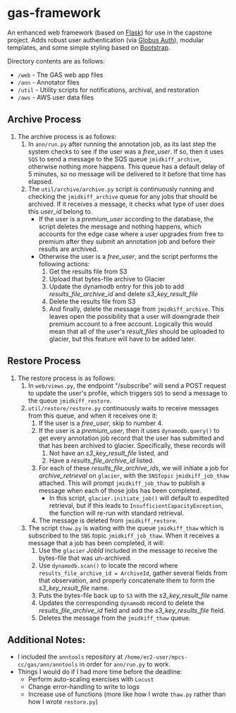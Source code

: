 # gas-framework
An enhanced web framework (based on [Flask](http://flask.pocoo.org/)) for use in the capstone project. Adds robust user authentication (via [Globus Auth](https://docs.globus.org/api/auth)), modular templates, and some simple styling based on [Bootstrap](http://getbootstrap.com/).

Directory contents are as follows:
* `/web` - The GAS web app files
* `/ann` - Annotator files
* `/util` - Utility scripts for notifications, archival, and restoration
* `/aws` - AWS user data files

## Archive Process
1. The archive process is as follows: 
    1. In `ann/run.py` after running the annotation job, as its last step the system checks to see if the user was a _free_user_. If so, then it uses `SQS` to send a message to the SQS queue `jmidkiff_archive`, otherwise nothing more happens. This queue has a default delay of 5 minutes, so no message will be delivered to it before that time has elapsed. 
    2. The `util/archive/archive.py` script is continuously running and checking the `jmidkiff_archive` queue for any jobs that should be archived. If it receives a message, it checks what type of user does this _user_id_ belong to. 
        * If the user is a _premium_user_ according to the database, the script deletes the message and nothing happens, which accounts for the edge case where a user upgrades from free to premium after they submit an annotation job and before their results are archived. 
        * Otherwise the user is a _free_user_, and the script performs the following actions: 
            1. Get the results file from S3
            2. Upload that bytes-file archive to Glacier
            3. Update the dynamodb entry for this job to add _results_file_archive_id_ and delete _s3_key_result_file_
            4. Delete the results file from S3
            5. And finally, delete the message from `jmidkiff_archive`. This leaves open the possibility that a user will downgrade their premium account to a free account. Logically this would mean that all of the user's _result_files_ should be uploaded to glacier, but this feature will have to be added later.

## Restore Process
1. The restore process is as follows: 
    1. In `web/views.py`, the endpoint "/subscribe" will send a POST request to update the user's profile, which triggers `SQS` to send a message to the queue `jmidkiff_restore`. 
    2. `util/restore/restore.py` continuously waits to receive messages from this queue, and when it receives one it: 
        1. If the user is a _free_user_, skip to number 4. 
        2. If the user is a _premium_user_, then it uses `dynamodb.query()` to get every annotation job record that the user has submitted and that has been archived to glacier. Specifically, these records will 
            1. Not have an _s3_key_result_file_ listed, and
            2. Have a _results_file_archive_id_ listed.
        3. For each of these _results_file_archive_ids_, we will initiate a job for _archive_retrieval_ on `glacier`, with the `SNSTopic` `jmidkiff_job_thaw` attached. This will prompt `jmidkiff_job_thaw` to publish a message when each of those jobs has been completed. 
            * In this script, `glacier.initiate_job()` will default to expedited retrieval, but if this leads to `InsufficientCapacityException`, the function will re-run with standard retrieval. 
        4. The message is deleted from `jmidkiff_restore`.  
    3. The script `thaw.py` is waiting with the queue `jmidkiff_thaw` which is subscribed to the `SNS` topic `jmidkiff_job_thaw`. When it receives a message that a job has been completed, it will: 
        1. Use the `glacier` _JobId_ included in the message to receive the bytes-file that was un-archived. 
        2. Use `dynamodb.scan()` to locate the record where `results_file_archive_id = ArchiveId`, gather several fields from that observation, and properly concatenate them to form the _s3_key_result_file_ name. 
        3. Puts the bytes-file back up to `S3` with the _s3_key_result_file_ name
        4. Updates the corresponding `dynamodb` record to delete the _results_file_archive_id_ field and add the _s3_key_results_file_ field. 
        5. Deletes the message from the `jmidkiff_thaw` queue. 

## Additional Notes: 
* I included the `anntools` repository at `/home/ec2-user/mpcs-cc/gas/ann/anntools` in order for `ann/run.py` to work. 
* Things I would do if I had more time before the deadline: 
    * Perform auto-scaling exercises with `Locust`
    * Change error-handling to write to logs
    * Increase use of functions (more like how I wrote `thaw.py` rather than how I wrote `restore.py`)
